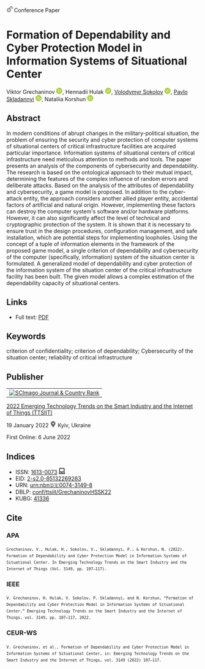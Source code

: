 <img src="/icons/unlock.svg" width="16" height="16"> Conference Paper

# Formation of Dependability and Cyber Protection Model in Information Systems of Situational Center

Viktor Grechaninov <a href="https://orcid.org/0000-0001-6268-3204" target="_blank"><img src="/icons/orcid.svg" width="16" height="16"></a>,
Hennadii Hulak <a href="https://orcid.org/0000-0001-9131-9233" target="_blank"><img src="/icons/orcid.svg" width="16" height="16"></a>,
<a href="/">Volodymyr Sokolov</a> <a href="https://orcid.org/0000-0002-9349-7946" target="_blank"><img src="/icons/orcid.svg" width="16" height="16"></a>,
<a href="https://pavlo-skladannyi.github.io/">Pavlo Skladannyi</a> <a href="https://orcid.org/0000-0002-7775-6039" target="_blank"><img src="/icons/orcid.svg" width="16" height="16"></a>,
Nataliia Korshun <a href="https://orcid.org/0000-0003-2908-970X" target="_blank"><img src="/icons/orcid.svg" width="16" height="16"></a>

## Abstract

In modern conditions of abrupt changes in the military-political situation, the problem of ensuring the security and cyber protection of computer systems of situational centers of critical infrastructure facilities are acquired particular importance. Information systems of situational centers of critical infrastructure need meticulous attention to methods and tools. The paper presents an analysis of the components of cybersecurity and dependability. The research is based on the ontological approach to their mutual impact, determining the features of the complex influence of random errors and deliberate attacks. Based on the analysis of the attributes of dependability and cybersecurity, a game model is proposed. In addition to the cyber-attack entity, the approach considers another allied player entity, accidental factors of artificial and natural origin. However, implementing these factors can destroy the computer system's software and/or hardware platforms. However, it can also significantly affect the level of technical and cryptographic protection of the system. It is shown that it is necessary to ensure trust in the design procedures, configuration management, and safe installation, which are potential steps for implementing loopholes. Using the concept of a tuple of information elements in the framework of the proposed game model, a single criterion of dependability and cybersecurity of the computer (specifically, information) system of the situation center is formulated. A generalized model of dependability and cyber protection of the information system of the situation center of the critical infrastructure facility has been built. The given model allows a complex estimation of the dependability capacity of situational centers.

## Links

* Full text: [PDF](https://ceur-ws.org/Vol-3149/paper11.pdf)

## Keywords

criterion of confidentiality; criterion of dependability; Cybersecurity of the situation center; reliability of critical infrastructure

## Publisher

<table>
<tr>
<td>
<a href="https://www.scimagojr.com/journalsearch.php?q=21100218356&amp;tip=sid&amp;exact=no" title="SCImago Journal &amp; Country Rank"><img border="0" src="https://corsproxy.io/?https://www.scimagojr.com/journal_img.php?id=21100218356" alt="SCImago Journal &amp; Country Rank"  /></a>
</td>
</tr>
</table>

[2022 Emerging Technology Trends on the Smart Industry and the Internet of Things (TTSIIT)](https://ceur-ws.org/Vol-3149/)

19 January 2022 <img src="/icons/location-pin.svg" width="16" height="16"> Kyiv, Ukraine

First Online: 6 June 2022

## Indices

* ISSN: [1613-0073](https://portal.issn.org/resource/ISSN/1613-0073) <img src="/icons/online.svg" width="16" height="16">
* EID: [2-s2.0-85132269263](http://www.scopus.com/record/display.url?origin=inward&eid=2-s2.0-85132269263)
* URN: [urn:nbn:de:0074-3149-8](https://nbn-resolving.org/xml/urn:nbn:de:0074-3149-8)
* DBLP: [conf/ttsiit/GrechaninovHSSK22](https://dblp.org/rec/conf/ttsiit/GrechaninovHSSK22)
* KUBG: [41336](http://elibrary.kubg.edu.ua/id/eprint/41336/)

## Cite

### APA

<small>`Grechaninov, V., Hulak, H., Sokolov, V., Skladannyi, P., & Korshun, N. (2022). Formation of Dependability and Cyber Protection Model in Information Systems of Situational Center. In Emerging Technology Trends on the Smart Industry and the Internet of Things (Vol. 3149, pp. 107–117).`</small>

### IEEE

<small>`V. Grechaninov, H. Hulak, V. Sokolov, P. Skladannyi, and N. Korshun, “Formation of Dependability and Cyber Protection Model in Information Systems of Situational Center,” Emerging Technology Trends on the Smart Industry and the Internet of Things, vol. 3149, pp. 107–117, 2022.`</small>

### CEUR-WS

<small>`V. Grechaninov, et al., Formation of Dependability and Cyber Protection Model in Information Systems of Situational Center, in: Emerging Technology Trends on the Smart Industry and the Internet of Things, vol. 3149 (2022) 107–117.`</small>